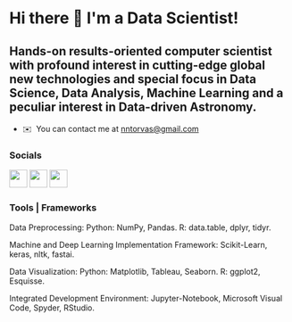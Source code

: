 Hi there 👋 I'm a Data Scientist!
=====================================

Hands-on results-oriented computer scientist with profound interest in cutting-edge global new technologies and special focus in Data Science, Data Analysis, Machine Learning and a peculiar interest in Data-driven Astronomy.
------------------------------------

* ✉️  You can contact me at [nntorvas@gmail.com](mailto:nntorvas@gmail.com)

### Socials

<p align="left"> 
<a href="https://www.github.com/NNtorvas" target="_blank" rel="noreferrer"><img src="https://raw.githubusercontent.com/danielcranney/readme-generator/main/public/icons/socials/github.svg" width="32" height="32" /></a> 
<a href="https://www.linkedin.com/in/nntorvas/" target="_blank" rel="noreferrer"><img src="https://raw.githubusercontent.com/danielcranney/readme-generator/main/public/icons/socials/linkedin.svg" width="32" height="32" /></a> 
<a href="https://twitter.com/NNtorvas" target="_blank" rel="noreferrer"><img src="https://raw.githubusercontent.com/danielcranney/readme-generator/main/public/icons/socials/twitter.svg" width="32" height="32" /></a></p>

### Tools | Frameworks 

Data Preprocessing: Python: NumPy, Pandas. R: data.table, dplyr, tidyr. 

Machine and Deep Learning Implementation Framework: Scikit-Learn, keras, nltk, fastai. 

Data Visualization: Python: Matplotlib, Tableau, Seaborn. R: ggplot2, Esquisse. 

Integrated Development Environment: Jupyter-Notebook, Microsoft Visual Code, Spyder, RStudio.

